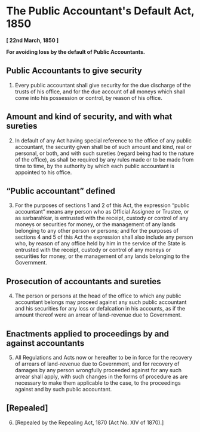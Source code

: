 # The Public Accountant's Default Act, 1850

**[ 22nd March, 1850   ]**

**For avoiding loss by the default of Public Accountants.**

## Public Accountants to give security

1. Every public accountant shall give security for the due discharge of the trusts of his office, and for the due account of all moneys which shall come into his possession or control, by reason of his office.

## Amount and kind of security, and with what sureties

2. In default of any Act having special reference to the office of any public accountant, the security given shall be of such amount and kind, real or personal, or both, and with such sureties (regard being had to the nature of the office), as shall be required by any rules made or to be made from time to time, by the authority by which each public accountant is appointed to his office.

## “Public accountant” defined

3. For the purposes of sections 1 and 2 of this Act, the expression “public accountant” means any person who as Official Assignee or Trustee, or as sarbarahkar, is entrusted with the receipt, custody or control of any moneys or securities for money, or the management of any lands belonging to any other person or persons; and for the purposes of sections 4 and 5 of this Act the expression shall also include any person who, by reason of any office held by him in the service of the State is entrusted with the receipt, custody or control of any moneys or securities for money, or the management of any lands belonging to the Government.

## Prosecution of accountants and sureties

4. The person or persons at the head of the office to which any public accountant belongs may proceed against any such public accountant and his securities for any loss or defalcation in his accounts, as if the amount thereof were an arrear of land-revenue due to Government.

## Enactments applied to proceedings by and against accountants

5. All Regulations and Acts now or hereafter to be in force for the recovery of arrears of land-revenue due to Government, and for recovery of damages by any person wrongfully proceeded against for any such arrear shall apply, with such changes in the forms of procedure as are necessary to make them applicable to the case, to the proceedings against and by such public accountant.

## [Repealed]

6. [Repealed by the Repealing Act, 1870 (Act No. XIV of 1870).]

